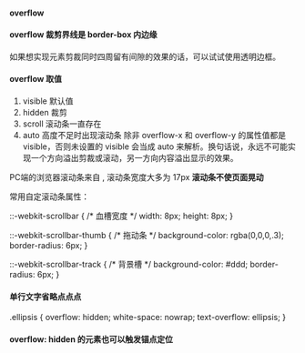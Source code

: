 
#### overflow
#### overflow 裁剪界线是 border-box 内边缘
如果想实现元素剪裁同时四周留有间隙的效果的话，可以试试使用透明边框。

#### overflow 取值
1. visible 默认值
2. hidden 裁剪
3. scroll 滚动条一直存在
4. auto 高度不足时出现滚动条
除非 overflow-x 和 overflow-y 的属性值都是 visible，否则未设置的 visible 会当成 auto 来解析。换句话说，永远不可能实现一个方向溢出剪裁或滚动，另一方向内容溢出显示的效果。

PC端的浏览器滚动条来自 <html> , 滚动条宽度大多为 17px
**滚动条不使页面晃动**

常用自定滚动条属性：

::-webkit-scrollbar { /* 血槽宽度 */ 
 width: 8px; height: 8px; 
} 

::-webkit-scrollbar-thumb { /* 拖动条 */ 
 background-color: rgba(0,0,0,.3); 
 border-radius: 6px; 
} 

::-webkit-scrollbar-track { /* 背景槽 */ 
 background-color: #ddd; 
 border-radius: 6px; 
}

#### 单行文字省略点点点
.ellipsis {
  overflow: hidden;
  white-space: nowrap;
  text-overflow: ellipsis;
}

#### overflow: hidden 的元素也可以触发锚点定位
